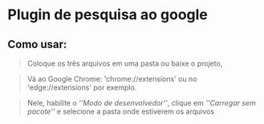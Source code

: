 # Plugin de pesquisa ao google
<h2>Como usar:</h2>

>Coloque os três arquivos em uma pasta ou baixe o projeto,

>Vá ao Google Chrome: 'chrome://extensions' ou no 'edge://extensions' por exemplo.

>Nele, habilite o *''Modo de desenvolvedor''*, clique em *''Carregar sem pacote''* e selecione a pasta onde estiverem os arquivos<br>


